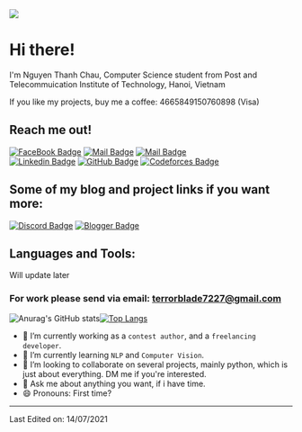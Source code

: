 <!-- <img src="https://user-images.githubusercontent.com/1303154/88677602-1635ba80-d120-11ea-84d8-d263ba5fc3c0.gif" width="28px" alt="hi"> -->

<img src="https://codeforces.com/predownloaded/b8/12/b812e5325fbb8245a0fabf3214b1e185d55b1bf4.png">

# Hi there!

I'm Nguyen Thanh Chau, Computer Science student from Post and Telecommuication Institute of Technology, Hanoi, Vietnam

If you like my projects, buy me a coffee: 4665849150760898 (Visa)

## Reach me out!

[![FaceBook Badge](https://img.shields.io/badge/-terrorblade72-0e76a8?style=flat&labelColor=0e76a8&logo=facebook&logoColor=white)](https://www.facebook.com/terrorblade72/) [![Mail Badge](https://img.shields.io/badge/-@thanhchauns2-e84393?style=flat&labelColor=e84393&logo=instagram&logoColor=white)](https://www.instagram.com/thanhchauns2/) [![Mail Badge](https://img.shields.io/badge/-terrorblade72-c0392b?style=flat&labelColor=c0392b&logo=gmail&logoColor=white)](mailto:terrorblade7227@gmail.com) \
[![Linkedin Badge](https://img.shields.io/badge/LinkedIn-0077B5?style=for-the-badge&logo=linkedin&logoColor=white)](https://www.linkedin.com/in/chau-nguyen-thanh-b87224206) [![GitHub Badge](https://img.shields.io/badge/GitHub-100000?style=for-the-badge&logo=github&logoColor=white)](https://github.com/thanhchauns2) [![Codeforces Badge](https://camo.githubusercontent.com/192b05ae3de2f0d8d73c7b32767d36a88a4706a5eed3b3e139b6aa49da16731e/68747470733a2f2f696d672e736869656c64732e696f2f62616467652f436f6465666f726365732d3434356639643f7374796c653d666f722d7468652d6261646765266c6f676f3d436f6465666f72636573266c6f676f436f6c6f723d7768697465)](https://codeforces.com/profile/thanhchauns2) 

## Some of my blog and project links if you want more:

[![Discord Badge](https://img.shields.io/badge/Discord-5865F2?style=for-the-badge&logo=discord&logoColor=white)](https://discordbotlist.com/bots/nymphosic) [![Blogger Badge](https://img.shields.io/badge/Blogger-FF5722?style=for-the-badge&logo=blogger&logoColor=white)](https://motvaidongcodemoingay.blogspot.com)

## Languages and Tools:

Will update later

### For work please send via email: terrorblade7227@gmail.com

![Anurag's GitHub stats](https://github-readme-stats.vercel.app/api?username=thanhchauns2&theme=radical&show_icons=true)[![Top Langs](https://github-readme-stats.vercel.app/api/top-langs/?username=thanhchauns2&layout=compact&theme=radical&show_icons=true)](https://github.com/anuraghazra/github-readme-stats)

- 🔭 I’m currently working as a `contest author`, and a `freelancing developer`.
- 🌱 I’m currently learning `NLP` and `Computer Vision`.
- 👯 I’m looking to collaborate on several projects, mainly python, which is just about everything. DM me if you're interested.
- 💬 Ask me about anything you want, if i have time.
- 😄 Pronouns: First time?

<!-- ## 📈 Github Stats

<!-- https://github.com/anuraghazra/github-readme-stats -->
<!-- <details>
  <summary>📊 GitHub Profile Stats</summary>
  <br/>
  <a href="https://github.com/thanhchauns2/github-readme-stats"><img alt="Nguyen Thanh Chau's Github Stats" src="https://github-readme-stats.vercel.app/api?username=thanhchauns2&show_icons=true&count_private=true&hide=" /></a>
</details>

<details> 
  <summary>💻 Most used languages</summary>
  <br/>
  <a href="https://github.com/thanhchauns2/github-readme-stats"><img alt="Nguyen Thanh Chau's Top Languages" src="https://github-readme-stats.vercel.app/api/top-langs/?username=thanhchauns2&langs_count=10&layout=compact#" /></a>
  <br/>
  <b>Note:</b> This chart is only a metric of which languages my public code on GitHub consists of and does not reflect my experience or skill level.
</details> -->

-----
<!-- Credits: [Thanhchauns2](https://github.com/thanhchauns2) -->

Last Edited on: 14/07/2021
